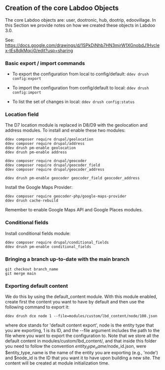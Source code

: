 ## Creation of the core Labdoo Objects

The core Labdoo objects are: user, dootronic, hub, dootrip, edoovillage. 
In this Section we provide notes on how we created these objects in Labdoo 3.0.

See: https://docs.google.com/drawings/d/1SPkDiNhb7HN3mjrW1XGnobdJ1Hvclex-tEs8dkMqcj0/edit?usp=sharing

### Basic export / import commands

- To export the configuration from local to config/default: `ddev drush config:export`

- To import the configuration from config/default to local: `ddev drush config:import`

- To list the set of changes in local: `ddev drush config:status` 

### Location field

The D7 location module is replaced in D8/D9 with the geolocation and address modules.
To install and enable these two modules:

```
ddev composer require drupal/geolocation
ddev composer require drupal/address
ddev drush pm-enable geolocation
ddev drush pm-enable address

ddev composer require drupal/geocoder
ddev composer require drupal/geocoder_field
ddev composer require drupal/geocoder_address

ddev drush pm-enable geocoder geocoder_field geocoder_address
```

Install the Google Maps Provider:

```
ddev composer require geocoder-php/google-maps-provider
ddev drush cache-rebuild
```

Remember to enable Google Maps API and Google Places modules.

### Conditional fields

Install conditional fields module:

```
ddev composer require drupal/conditional_fields 
ddev drush pm-enable conditional_fields
```

### Bringing a branch up-to-date with the main branch

```
git checkout branch_name
git merge main
```
### Exporting default content

We do this by using the default_content module. With this module enabled, 
create first the content you want to have by default and then use the following
command to export it:

```
ddev drush dce node 1 --file=modules/custom/lbd_content/node/100.json
```

where dce stands for 'default content export', node is the entity type that you 
are exporting, 1 is its ID, and the --file argument includes the path to the file
where you want to export the configuration to. Note that we store all the 
default content in modules/custom/lbd_content/, and that inside this folder
you need to follow the convention $entity_type_name/$node_id.json, were 
$entity_type_name is the name of the entity you are exporting (e.g., 'node')
and $node_id is the ID that you want it to have upon building a new site.
The content will be created at module initialization time.

